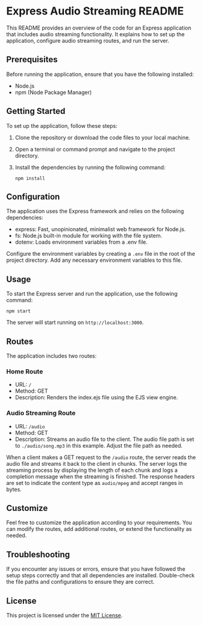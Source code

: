 # Express Audio Streaming README

This README provides an overview of the code for an Express application that includes audio streaming functionality. It explains how to set up the application, configure audio streaming routes, and run the server.

## Prerequisites

Before running the application, ensure that you have the following installed:

- Node.js
- npm (Node Package Manager)

## Getting Started

To set up the application, follow these steps:

1. Clone the repository or download the code files to your local machine.

2. Open a terminal or command prompt and navigate to the project directory.

3. Install the dependencies by running the following command:

   ```
   npm install
   ```

## Configuration

The application uses the Express framework and relies on the following dependencies:

- express: Fast, unopinionated, minimalist web framework for Node.js.
- fs: Node.js built-in module for working with the file system.
- dotenv: Loads environment variables from a .env file.

Configure the environment variables by creating a `.env` file in the root of the project directory. Add any necessary environment variables to this file.

## Usage

To start the Express server and run the application, use the following command:

```
npm start
```

The server will start running on `http://localhost:3000`.

## Routes

The application includes two routes:

### Home Route

- URL: `/`
- Method: GET
- Description: Renders the index.ejs file using the EJS view engine.

### Audio Streaming Route

- URL: `/audio`
- Method: GET
- Description: Streams an audio file to the client. The audio file path is set to `./audio/song.mp3` in this example. Adjust the file path as needed.

When a client makes a GET request to the `/audio` route, the server reads the audio file and streams it back to the client in chunks. The server logs the streaming process by displaying the length of each chunk and logs a completion message when the streaming is finished. The response headers are set to indicate the content type as `audio/mpeg` and accept ranges in bytes.

## Customize

Feel free to customize the application according to your requirements. You can modify the routes, add additional routes, or extend the functionality as needed.

## Troubleshooting

If you encounter any issues or errors, ensure that you have followed the setup steps correctly and that all dependencies are installed. Double-check the file paths and configurations to ensure they are correct.

## License

This project is licensed under the [MIT License](LICENSE).